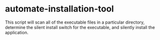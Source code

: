 # automate-installation-tool
This script will scan all of the executable files in a particular directory, determine the silent install switch for the executable, and silently install the application.
